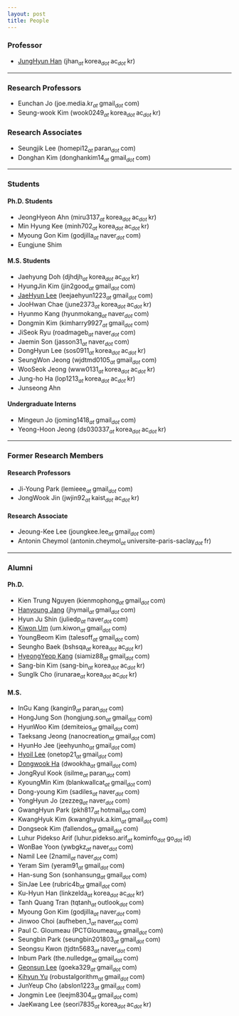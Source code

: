 ```yaml
---
layout: post
title: People
---
```


### Professor
* [JungHyun Han](/people/jhan) (jhan<sub><i>at </i></sub>korea<sub><i>dot </i></sub>ac<sub><i>dot </i></sub>kr)

<hr>

### Research Professors
* Eunchan Jo (joe.media.kr<sub><i>at </i></sub>gmail<sub><i>dot </i></sub>com)
* Seung-wook Kim (wook0249<sub><i>at </i></sub>korea<sub><i>dot </i></sub>ac<sub><i>dot </i></sub>kr)

### Research Associates
* Seungjik Lee (homepi12<sub><i>at </i></sub>paran<sub><i>dot </i></sub>com)
* Donghan Kim (donghankim14<sub><i>at </i></sub>gmail<sub><i>dot </i></sub>com)

<hr>

### Students
#### Ph.D. Students
* JeongHyeon Ahn (miru3137<sub><i>at </i></sub>korea<sub><i>dot </i></sub>ac<sub><i>dot </i></sub>kr)
* Min Hyung Kee (minh702<sub><i>at </i></sub>korea<sub><i>dot </i></sub>ac<sub><i>dot </i></sub>kr)
* Myoung Gon Kim (godjilla<sub><i>at </i></sub>naver<sub><i>dot </i></sub>com)
* Eungjune Shim

#### M.S. Students
* Jaehyung Doh (djhdjh<sub><i>at </i></sub>korea<sub><i>dot </i></sub>ac<sub><i>dot </i></sub>kr)
* HyungJin Kim (jin2good<sub><i>at </i></sub>gmail<sub><i>dot </i></sub>com)
* [JaeHyun Lee](https://github.com/LEE-JAE-HYUN179) (leejaehyun1223<sub><i>at </i></sub>gmail<sub><i>dot </i></sub>com)
* JooHwan Chae (june2373<sub><i>at </i></sub>korea<sub><i>dot </i></sub>ac<sub><i>dot </i></sub>kr)
* Hyunmo Kang (hyunmokang<sub><i>at </i></sub>naver<sub><i>dot </i></sub>com)
* Dongmin Kim (kimharry9927<sub><i>at </i></sub>gmail<sub><i>dot </i></sub>com)
* JiSeok Ryu (roadmageb<sub><i>at </i></sub>naver<sub><i>dot </i></sub>com)
* Jaemin Son (jasson31<sub><i>at </i></sub>naver<sub><i>dot </i></sub>com)
* DongHyun Lee (sos0911<sub><i>at </i></sub>korea<sub><i>dot </i></sub>ac<sub><i>dot </i></sub>kr)
* SeungWon Jeong (wjdtmd0105<sub><i>at </i></sub>gmail<sub><i>dot </i></sub>com)
* WooSeok Jeong (www0131<sub><i>at </i></sub>korea<sub><i>dot </i></sub>ac<sub><i>dot </i></sub>kr)
* Jung-ho Ha (lop1213<sub><i>at </i></sub>korea<sub><i>dot </i></sub>ac<sub><i>dot </i></sub>kr)
* Junseong Ahn

#### Undergraduate Interns
* Mingeun Jo (joming1418<sub><i>at </i></sub>gmail<sub><i>dot </i></sub>com)
* Yeong-Hoon Jeong (ds030337<sub><i>at </i></sub>korea<sub><i>dot </i></sub>ac<sub><i>dot </i></sub>kr)


<hr>

### Former Research Members
#### Research Professors
* Ji-Young Park (lemieee<sub><i>at </i></sub>gmail<sub><i>dot </i></sub>com)
* JongWook Jin (jwjin92<sub><i>at </i></sub>kaist<sub><i>dot </i></sub>ac<sub><i>dot </i></sub>kr)

#### Research Associate
* Jeoung-Kee Lee (joungkee.lee<sub><i>at </i></sub>gmail<sub><i>dot </i></sub>com)
* Antonin Cheymol (antonin.cheymol<sub><i>at </i></sub>universite-paris-saclay<sub><i>dot </i></sub>fr)

<hr>

### Alumni
#### Ph.D.
* Kien Trung Nguyen (kienmophong<sub><i>at </i></sub>gmail<sub><i>dot </i></sub>com)
* [Hanyoung Jang](/people/hanyoung) (jhymail<sub><i>at </i></sub>gmail<sub><i>dot </i></sub>com)
* Hyun Ju Shin (juliedp<sub><i>at </i></sub>naver<sub><i>dot </i></sub>com)
* [Kiwon Um](/people/kiwon) (um.kiwon<sub><i>at </i></sub>gmail<sub><i>dot </i></sub>com)
* YoungBeom Kim (talesoff<sub><i>at </i></sub>gmail<sub><i>dot </i></sub>com)
* Seungho Baek (bshsqa<sub><i>at </i></sub>korea<sub><i>dot </i></sub>ac<sub><i>dot </i></sub>kr)
* [HyeongYeop Kang](https://siamiz88.github.io) (siamiz88<sub><i>at </i></sub>gmail<sub><i>dot </i></sub>com)
* Sang-bin Kim (sang-bin<sub><i>at </i></sub>korea<sub><i>dot </i></sub>ac<sub><i>dot </i></sub>kr)
* SungIk Cho (irunarae<sub><i>at </i></sub>korea<sub><i>dot </i></sub>ac<sub><i>dot </i></sub>kr)

#### M.S.
* InGu Kang (kangin9<sub><i>at </i></sub>paran<sub><i>dot </i></sub>com)
* HongJung Son (hongjung.son<sub><i>at </i></sub>gmail<sub><i>dot </i></sub>com)
* HyunWoo Kim (demiteios<sub><i>at </i></sub>gmail<sub><i>dot </i></sub>com)
* Taeksang Jeong (nanocreation<sub><i>at </i></sub>gmail<sub><i>dot </i></sub>com)
* HyunHo Jee (jeehyunho<sub><i>at </i></sub>gmail<sub><i>dot </i></sub>com)
* [Hyoil Lee](http://hldec.net/) (onetop21<sub><i>at </i></sub>gmail<sub><i>dot </i></sub>com)
* [Dongwook Ha](http://www.linkedin.com/in/dwookha) (dwookha<sub><i>at </i></sub>gmail<sub><i>dot </i></sub>com)
* JongRyul Kook (isilme<sub><i>at </i></sub>paran<sub><i>dot </i></sub>com)
* KyoungMin Kim (blankwallcat<sub><i>at </i></sub>gmail<sub><i>dot </i></sub>com)
* Dong-young Kim (sadiles<sub><i>at </i></sub>naver<sub><i>dot </i></sub>com)
* YongHyun Jo (zezzeg<sub><i>at </i></sub>naver<sub><i>dot </i></sub>com)
* GwangHyun Park (pkh817<sub><i>at </i></sub>hotmail<sub><i>dot </i></sub>com)
* KwangHyuk Kim (kwanghyuk.a.kim<sub><i>at </i></sub>gmail<sub><i>dot </i></sub>com)
* Dongseok Kim (fallendos<sub><i>at </i></sub>gmail<sub><i>dot </i></sub>com)
* Luhur Pidekso Arif (luhur.pidekso.arif<sub><i>at </i></sub>kominfo<sub><i>dot </i></sub>go<sub><i>dot </i></sub>id)
* WonBae Yoon (ywbgkz<sub><i>at </i></sub>naver<sub><i>dot </i></sub>com)
* Namil Lee (2namil<sub><i>at </i></sub>naver<sub><i>dot </i></sub>com)
* Yeram Sim (yeram91<sub><i>at </i></sub>gmail<sub><i>dot </i></sub>com)
* Han-sung Son (sonhansung<sub><i>at </i></sub>gmail<sub><i>dot </i></sub>com)
* SinJae Lee (rubric4b<sub><i>at </i></sub>gmail<sub><i>dot </i></sub>com)
* Ku-Hyun Han (linkzelda<sub><i>at </i></sub>korea<sub><i>dot </i></sub>ac<sub><i>dot </i></sub>kr)
* Tanh Quang Tran (tqtanh<sub><i>at </i></sub>outlook<sub><i>dot </i></sub>com)
* Myoung Gon Kim (godjilla<sub><i>at </i></sub>naver<sub><i>dot </i></sub>com)
* Jinwoo Choi (aufheben_1<sub><i>at </i></sub>naver<sub><i>dot </i></sub>com)
* Paul C. Gloumeau (PCTGloumeau<sub><i>at </i></sub>gmail<sub><i>dot </i></sub>com)
* Seungbin Park (seungbin201803<sub><i>at </i></sub>gmail<sub><i>dot </i></sub>com)
* Seongsu Kwon (tjdtn5683<sub><i>at </i></sub>naver<sub><i>dot </i></sub>com)
* Inbum Park (the.nulledge<sub><i>at </i></sub>gmail<sub><i>dot </i></sub>com)
* [Geonsun Lee](http://www.cs.umd.edu/~gsunlee/) (goeka329<sub><i>at </i></sub>gmail<sub><i>dot </i></sub>com)
* [Kihyun Yu](https://www.linkedin.com/in/kihyun-yu-5232b8148) (robustalgorithm<sub><i>at </i></sub>gmail<sub><i>dot </i></sub>com)
* JunYeup Cho (abslon1223<sub><i>at </i></sub>gmail<sub><i>dot </i></sub>com)
* Jongmin Lee (leejm8304<sub><i>at </i></sub>gmail<sub><i>dot </i></sub>com)
* JaeKwang Lee (seori7835<sub><i>at </i></sub>korea<sub><i>dot </i></sub>ac<sub><i>dot </i></sub>kr)
